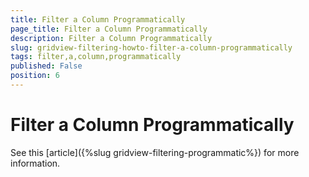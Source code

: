 ```yaml
---
title: Filter a Column Programmatically
page_title: Filter a Column Programmatically
description: Filter a Column Programmatically
slug: gridview-filtering-howto-filter-a-column-programmatically
tags: filter,a,column,programmatically
published: False
position: 6
---
```


# Filter a Column Programmatically

See this [article]({%slug gridview-filtering-programmatic%}) for more information.

